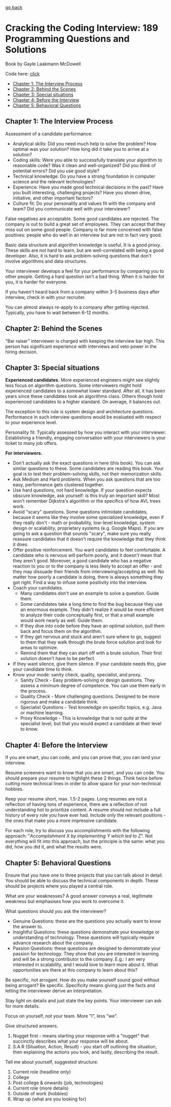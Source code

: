 [go back](https://github.com/pkardas/learning)

# Cracking the Coding Interview: 189 Programming Questions and Solutions

Book by Gayle Laakmann McDowell

Code here: [click](.)

- [Chapter 1: The Interview Process](#chapter-1-the-interview-process)
- [Chapter 2: Behind the Scenes](#chapter-2-behind-the-scenes)
- [Chapter 3: Special situations](#chapter-3-special-situations)
- [Chapter 4: Before the Interview](#chapter-4-before-the-interview)
- [Chapter 5: Behavioral Questions](#chapter-5-behavioral-questions)

## Chapter 1: The Interview Process

Assessment of a candidate performance:

- Analytical skills: Did you need much help to solve the problem? How optimal was your solution? How long did it take
  you to arrive at a solution?
- Coding skills: Were you able to successfully translate your algorithm to reasonable code? Was it clean and
  well-organized? Did you think of potential errors? Did you use good style?
- Technical knowledge: Do you have a strong foundation in computer science and the relevant technologies?
- Experience: Have you made good technical decisions in the past? Have you built interesting, challenging projects? Have
  you shown drive, initiative, and other important factors?
- Culture fit: Do your personality and values fit with the company and team? Did you communicate well with your
  interviewer?

False negatives are acceptable. Some good candidates are rejected. The company is out to build a great set of employees.
They can accept that they miss out on some good people. Company is far more concerned with false positives: people who
do well in an interview but are not in fact very good.

Basic data structure and algorithm knowledge is useful. It is a good proxy. These skills are not hard to learn, but are
well-correlated with being a good developer. Also, it is hard to ask problem-solving questions that don't involve
algorithms and data structures.

Your interviewer develops a feel for your performance by comparing you to other people. Getting a hard question isn't a
bad thing. When it is harder fot you, it is harder for everyone.

If you haven't heard back from a company within 3-5 business days after interview, check in with your recruiter.

You can almost always re-apply to a company after getting rejected. Typically, you have to wait between 6-12 months.

## Chapter 2: Behind the Scenes

"Bar raiser" interviewer is charged with keeping the interview bar high. This person has significant experience with
interviews and veto power in the hiring decision.

## Chapter 3: Special situations

**Experienced candidates.** More experienced engineers might see slightly less focus on algorithm questions. Some
interviewers might hold experienced candidates to a somewhat lower standard. After all, it has been years since these
candidates took an algorithms class. Others though hold experienced candidates to a higher standard. On average, it
balances out.

The exception to this rule is system design and architecture questions. Performance in such interview questions would be
evaluated with respect to your experience level.

Personality fit: Typically assessed by how you interact with your interviewer. Establishing a friendly, engaging
conversation with your interviewers is your ticket to many job offers.

**For interviewers.**

- Don't actually ask the exact questions in here (this book). You can ask similar questions to these. Some candidates
  are reading this book. Your goal is to test their problem-solving skills, not their memorization skills.
- Ask Medium and Hard problems. When you ask questions that are too easy, performance gets clustered together.
- Use hard questions, not hard knowledge. If your question expects obscure knowledge, ask yourself: is this truly an
  important skill? Most won't remember Dijkstra's algorithm or the specifics of how AVL trees work.
- Avoid "scary" questions. Some questions intimidate candidates, because it seems like they involve some specialized
  knowledge, even if they really don't - math or probability, low-level knowledge, system design or scalability,
  proprietary systems (e.g. Google Maps). If you are going to ask a question that sounds "scary", make sure you really
  reassure candidates that it doesn't require the knowledge that they think it does.
- Offer positive reinforcement. You want candidates to feel comfortable. A candidate who is nervous will perform poorly,
  and it doesn't mean that they aren't good. Moreover, a good candidate who has a negative reaction to you or to the
  company is less likely to accept an offer - and they may dissuade their friends from interviewing/accepting as well.
  No matter how poorly a candidate is doing, there is always something they got right. Find a way to infuse some
  positivity into the interview.
- Coach your candidates.
    - Many candidates don't use an example to solve a question. Guide them.
    - Some candidates take a long time to find the bug because they use an enormous example. They didn't realize it
      would be more efficient to analyze their code conceptually first, or that a small example would work nearly as
      well. Guide them.
    - If they dive into code before they have an optimal solution, pull them back and focus them on the algorithm.
    - If they get nervous and stuck and aren't sure where to go, suggest to them that they walk through the brute force
      solution and look for areas to optimize.
    - Remind them that they can start off with a brute solution. Their first solution doesn't have to be perfect.
- If they want silence, give them silence. If your candidate needs this, give your candidate time to think.
- Know your mode: sanity check, quality, specialist, and proxy.
    - Sanity Check - Easy problem-solving or design questions. They assess a minimum degree of competence. You can use
      them early in the process.
    - Quality Check - More challenging questions. Designed to be more rigorous and make a candidate think.
    - Specialist Questions - Test knowledge on specific topics, e.g. Java or machine learning.
    - Proxy Knowledge - This is knowledge that is not quite at the specialist level, but that you would expect a
      candidate at their level to know.

## Chapter 4: Before the Interview

If you are smart, you can code, and you can prove that, you can land your interview.

Resume screeners want to know that you are smart, and you can code. You should prepare your resume to highlight these 2
things. Think twice before cutting more technical lines in order to allow space for your non-technical hobbies.

Keep your resume short, max. 1.5-2 pages. Long resumes are not a reflection of having tons of experience, there are a
reflection of not understanding hot to prioritize content. A resume should not include a full history of every role you
have ever had. Include only the relevant positions - the ones that make you a more impressive candidate.

For each role, try to discuss you accomplishments with the following approach: "_Accomplishment X by implementing Y
which led to Z_". Not everything will fit into this approach, but the principle is the same: what you did, how you did
it, and what the results were.

## Chapter 5: Behavioral Questions

Ensure that you have one to three projects that you can talk about in detail. You should be able to discuss the
technical components in depth. These should be projects where you played a central role.

What are your weaknesses? A good answer conveys a real, legitimate weakness but emphasises how you work to overcome it.

What questions should you ask the interviewer?

- Genuine Questions: these are the questions you actually want to know the answer to.
- Insightful Questions: these questions demonstrate your knowledge or understanding of technology. These questions will
  typically require advance research about the company.
- Passion Questions: these questions are designed to demonstrate your passion for technology. They show that you are
  interested in learning and will be a strong contributor to the company. E.g.: I am very interested in scalability, and
  I would love to learn more about it. What opportunities are there at this company to learn about this?

Be specific, not arrogant. How do you make yourself sound good without being arrogant? Be specific. Specificity means
giving just the facts and letting the interviewer derive an interpretation.

Stay light on details and just state the key points. Your interviewer can ask for more details.

Focus on yourself, not your team. More "I", less "we".

Give structured answers.

1. Nugget first - means starting your response with a "nugget" that succinctly describes what your response will be
   about.
2. S.A.R (Situation, Action, Result) - you start off outlining the situation, then explaining the actions you took, and
   lastly, describing the result.

Tell me about yourself, suggested structure:

1. Current role (headline only)
2. College
3. Post college & onwards (job, technologies)
4. Current role (more details)
5. Outside of work (hobbies)
6. Wrap up (what are you looking for)
